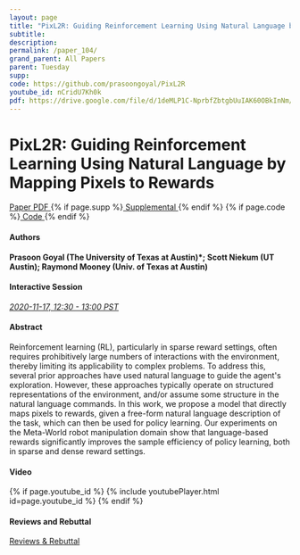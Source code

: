 ```yaml
---
layout: page
title: "PixL2R: Guiding Reinforcement Learning Using Natural Language by Mapping Pixels to Rewards"
subtitle: 
description:
permalink: /paper_104/
grand_parent: All Papers
parent: Tuesday
supp: 
code: https://github.com/prasoongoyal/PixL2R
youtube_id: nCridU7Kh0k
pdf: https://drive.google.com/file/d/1deMLP1C-NprbfZbtgbUuIAK60OBkInNm/view
---
```


# PixL2R: Guiding Reinforcement Learning Using Natural Language by Mapping Pixels to Rewards

<a href="https://drive.google.com/file/d/1deMLP1C-NprbfZbtgbUuIAK60OBkInNm/view" target="_blank" rel="noopener noreferrer" class="btn btn-blue"><i class="fa fa-file-text-o" aria-hidden="true"></i> Paper PDF </a> {% if page.supp %}<a href="" target="_blank" rel="noopener noreferrer" class="btn btn-green"><i class="fa fa-file-text-o" aria-hidden="true"></i> Supplemental </a>{% endif %} {% if page.code %}<a href="https://github.com/prasoongoyal/PixL2R" target="_blank" rel="noopener noreferrer" class="btn"><i class="fa fa-github" aria-hidden="true"></i> Code </a>{% endif %} 

#### Authors
**Prasoon Goyal (The University of Texas at Austin)*; Scott Niekum (UT Austin); Raymond Mooney (Univ. of Texas at Austin)**

#### Interactive Session
<a href="https://pheedloop.com/corl2020/virtual/?page=sessions&section=SESFDPOCAT25F9XKZ" target="_blank" rel="noopener noreferrer"><em>2020-11-17, 12:30 - 13:00 PST </em></a>

#### Abstract
Reinforcement learning (RL), particularly in sparse reward settings, often requires prohibitively large numbers of interactions with the environment, thereby limiting its applicability to complex problems. To address this, several prior approaches have used natural language to guide the agent's exploration. However, these approaches typically operate on structured representations of the environment, and/or assume some structure in the natural language commands. In this work, we propose a model that directly maps pixels to rewards, given a free-form natural language description of the task, which can then be used for policy learning. Our experiments on the Meta-World robot manipulation domain show that  language-based rewards significantly improves the sample efficiency of policy learning, both in sparse and dense reward settings. 


#### Video
{% if page.youtube_id %}
{% include youtubePlayer.html id=page.youtube_id %}
{% endif %}

#### Reviews and Rebuttal
<a href="https://drive.google.com/file/d/1gnuFjB0uYc_46C2YlznByF0ez22Tci_y/view" target="_blank" rel="noopener noreferrer" class="btn btn-purple"><i class="fa fa-pencil-square-o" aria-hidden="true"></i> Reviews & Rebuttal </a>

